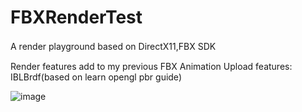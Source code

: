 # FBXRenderTest
A render playground based on DirectX11,FBX SDK　　

Render features add to my previous FBX Animation Upload
features: IBLBrdf(based on learn opengl pbr guide)

![image](https://user-images.githubusercontent.com/18606552/216611036-3d1be5d7-3943-4d6b-a608-24195f3b2b66.png)
